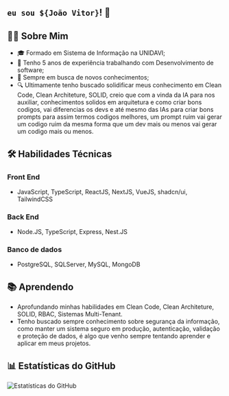 ## `eu sou ${João Vitor}`! 👋

## 🧑‍💻 Sobre Mim

- 🎓 Formado em Sistema de Informação na UNIDAVI;
- 💼 Tenho 5 anos de experiência trabalhando com Desenvolvimento de software;
- 🌱 Sempre em busca de novos conhecimentos;
- 🔍 Ultimamente tenho buscado solidificar meus conhecimento em Clean Code, Clean Architeture, SOLID, creio que com a vinda da IA para nos auxiliar, conhecimentos solidos em arquitetura e como criar bons codigos, vai diferencias os devs e até mesmo das IAs para criar bons prompts para assim termos codigos melhores, um prompt ruim vai gerar um codigo ruim da mesma forma que um dev mais ou menos vai gerar um codigo mais ou menos.


## 🛠️ Habilidades Técnicas

### Front End
- JavaScript, TypeScript, ReactJS, NextJS, VueJS, shadcn/ui, TailwindCSS

### Back End
- Node.JS, TypeScript, Express, Nest.JS

### Banco de dados
- PostgreSQL, SQLServer, MySQL, MongoDB

## 📚 Aprendendo

- Aprofundando minhas habilidades em Clean Code, Clean Architeture, SOLID, RBAC, Sistemas Multi-Tenant.
- Tenho buscado sempre conhecimento sobre segurança da informação, como manter um sistema seguro em produção, autenticação, validação e proteção de dados, é algo que venho sempre tentando aprender e aplicar em meus projetos.

## 📊 Estatísticas do GitHub

![Estatísticas do GitHub](https://github-readme-stats.vercel.app/api?username=JoaoVitorGirardii&show_icons=true&theme=github_dark&locale=pt-br)
